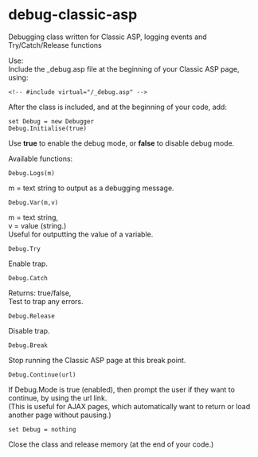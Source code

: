 # debug-classic-asp<br>
Debugging class written for Classic ASP, logging events and Try/Catch/Release functions

Use: <br>
Include the _debug.asp file at the beginning of your Classic ASP page, using: <br>
```vbnet
<!-- #include virtual="/_debug.asp" -->
```

After the class is included, and at the beginning of your code, add: <br>
```vbnet
set Debug = new Debugger
Debug.Initialise(true)
```
Use <b>true</b> to enable the debug mode, or <b>false</b> to disable debug mode.

Available functions: <br>
```vbnet
Debug.Logs(m)
```
m = text string to output as a debugging message.

```vbnet
Debug.Var(m,v)
```
m = text string,<br> 
v = value (string.)<br>
Useful for outputting the value of a variable.

```vbnet
Debug.Try
```
Enable trap.

```vbnet
Debug.Catch
```
Returns: true/false, <br>
Test to trap any errors.

```vbnet
Debug.Release
```
Disable trap.

```vbnet
Debug.Break
```
Stop running the Classic ASP page at this break point.

```vbnet
Debug.Continue(url)
```
If Debug.Mode is true (enabled), then prompt the user if they want to continue, by using the url link. <br>
(This is useful for AJAX pages, which automatically want to return or load another page without pausing.)

```vbnet
set Debug = nothing
```
Close the class and release memory (at the end of your code.)

